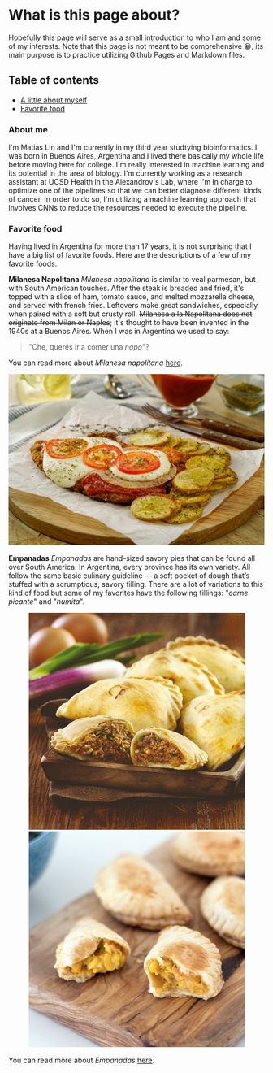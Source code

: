 # What is this page about?
Hopefully this page will serve as a small introduction to who I am and some of my interests. Note that this page is not meant to be comprehensive :grin:, its main purpose is to practice utilizing Github Pages and Markdown files. 

## Table of contents
- [A little about myself](#about-me)
- [Favorite food](#favorite-food)

### About me
I'm Matias Lin and I'm currently in my third year studtying bioinformatics. I was born in Buenos Aires, Argentina and I lived there basically my whole life before moving here for college. I'm really interested in machine learning and its potential in the area of biology. I'm currently working as a research assistant at UCSD Health in the Alexandrov's Lab, where I'm in charge to optimize one of the pipelines so that we can better diagnose different kinds of cancer. In order to do so, I'm utilizing a machine learning approach that involves CNNs to reduce the resources needed to execute the pipeline.

### Favorite food
Having lived in Argentina for more than 17 years, it is not surprising that I have a big list of favorite foods. Here are the descriptions of a few of my favorite foods.

**Milanesa Napolitana**
*Milanesa napolitana* is similar to veal parmesan, but with South American touches. After the steak is breaded and fried, it's topped with a slice of ham, tomato sauce, and melted mozzarella cheese, and served with french fries. Leftovers make great sandwiches, especially when paired with a soft but crusty roll. ~~Milanesa a la Napolitana does not originate from Milan or Naples~~; it's thought to have been invented in the 1940s at a Buenos Aires. When I was in Argentina we used to say: 
> "Che, querés ir a comer una *napo*"?

You can read more about *Milanesa napolitana* [here](https://www.thespruceeats.com/milanesa-napolitana-argentinian-fried-steak-3029473?utm_source=emailshare&utm_medium=social&utm_campaign=shareurlbuttons).

<img src="./images/napo.jpg" width="1250">

**Empanadas**
*Empanadas* are hand-sized savory pies that can be found all over South America. In Argentina, every province has its own variety. All follow the same basic culinary guideline — a soft pocket of dough that’s stuffed with a scrumptious, savory filling. There are a lot of variations to this kind of food but some of my favorites have the following fillings: "*carne picante*" and "*humita*".

<p align="middle">
  <img src="./images/empanada_carne_picante.jpg" width="425">
  <img src="./images/empanada_humita.jpg" width="425">
</p>

You can read more about *Empanadas* [here](https://theculturetrip.com/south-america/argentina/articles/a-brief-history-of-the-empanada/).
